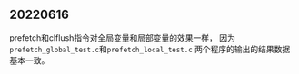 ## 20220616

prefetch和clflush指令对全局变量和局部变量的效果一样，
因为`prefetch_global_test.c`和`prefetch_local_test.c`
两个程序的输出的结果数据基本一致。
